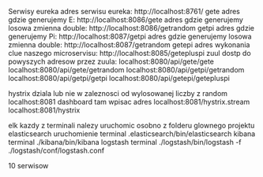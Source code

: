 Serwisy
eureka
adres serwisu eureka:
http://localhost:8761/
gete
adres gdzie generujemy E:
http://localhost:8086/gete
adres gdzie generujemy losowa zmienna double:
http://localhost:8086/getrandom
getpi
adres gdzie generujemy Pi:
http://localhost:8087/getpi
adres gdzie generujemy losowa zmienna double:
http://localhost:8087/getrandom
getepi
adres wykonania clue naszego microservisu:
http://localhost:8085/getepluspi
zuul
dostp do powyszych adresow przez zuula:
localhost:8080/api/gete/gete
localhost:8080/api/gete/getrandom
localhost:8080/api/getpi/getrandom
localhost:8080/api/getpi/getpi
localhost:8080/api/getepi/getepluspi

hystrix
dziala lub nie w zaleznosci od wylosowanej liczby z random
localhost:8081 
dashboard tam wpisac adres localhost:8081/hystrix.stream
localhost:8081/hystrix

elk
kazdy z terminali nalezy uruchomic osobno z folderu glownego projektu
elasticsearch uruchomienie
terminal .elasticsearch/bin/elasticsearch
kibana
terminal ./kibana/bin/kibana
logstash
terminal ./logstash/bin/logstash -f ./logstash/conf/logstash.conf

10 serwisow

